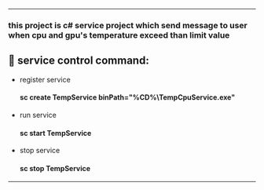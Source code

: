 ***
### this project is c# service project which send message to user when cpu and gpu's temperature exceed than limit value

## 🔱 service control command:
- register service 
  #### sc create TempService binPath="%CD%\\TempCpuService.exe"
- run service 
  #### sc start TempService
- stop service 
  #### sc stop TempService 
***

  

